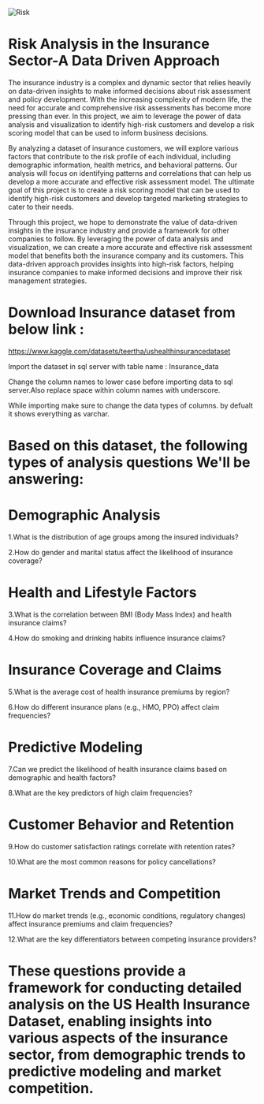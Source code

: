 

![Risk](https://github.com/user-attachments/assets/bd67a605-ba4b-4644-bc0a-3ebd7588dfcd)

# Risk Analysis in the Insurance Sector-A Data Driven Approach

The insurance industry is a complex and dynamic sector that relies heavily on data-driven insights to make informed decisions about risk assessment and policy development. With the increasing complexity of modern life, the need for accurate and comprehensive risk assessments has become more pressing than ever. In this project, we aim to leverage the power of data analysis and visualization to identify high-risk customers and develop a risk scoring model that can be used to inform business decisions.

By analyzing a dataset of insurance customers, we will explore various factors that contribute to the risk profile of each individual, including demographic information, health metrics, and behavioral patterns. Our analysis will focus on identifying patterns and correlations that can help us develop a more accurate and effective risk assessment model. The ultimate goal of this project is to create a risk scoring model that can be used to identify high-risk customers and develop targeted marketing strategies to cater to their needs.

Through this project, we hope to demonstrate the value of data-driven insights in the insurance industry and provide a framework for other companies to follow. By leveraging the power of data analysis and visualization, we can create a more accurate and effective risk assessment model that benefits both the insurance company and its customers.
This data-driven approach provides insights into high-risk factors, helping insurance companies to make informed decisions and improve their risk management strategies. ​

# Download Insurance dataset from below link :
https://www.kaggle.com/datasets/teertha/ushealthinsurancedataset

Import the dataset in sql server with table name : Insurance_data

Change the column names to lower case before importing data to sql server.Also replace space within column names with underscore.

While importing make sure to change the data types of columns. by defualt it shows everything as varchar.

# Based on this dataset, the following types of analysis questions We'll be answering:

# Demographic Analysis
1.What is the distribution of age groups among the insured individuals?

2.How do gender and marital status affect the likelihood of insurance coverage?

# Health and Lifestyle Factors
3.What is the correlation between BMI (Body Mass Index) and health insurance claims?

4.How do smoking and drinking habits influence insurance claims?

# Insurance Coverage and Claims
5.What is the average cost of health insurance premiums by region?

6.How do different insurance plans (e.g., HMO, PPO) affect claim frequencies?

# Predictive Modeling
7.Can we predict the likelihood of health insurance claims based on demographic and health factors?

8.What are the key predictors of high claim frequencies?

# Customer Behavior and Retention
9.How do customer satisfaction ratings correlate with retention rates?

10.What are the most common reasons for policy cancellations?

# Market Trends and Competition
11.How do market trends (e.g., economic conditions, regulatory changes) affect insurance premiums and claim frequencies?

12.What are the key differentiators between competing insurance providers?

# These questions provide a framework for conducting detailed analysis on the US Health Insurance Dataset, enabling insights into various aspects of the insurance sector, from demographic trends to predictive modeling and market competition.
